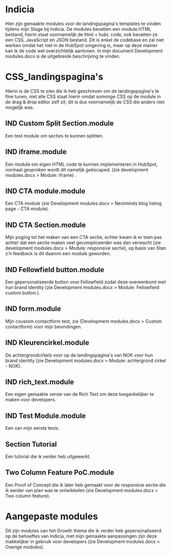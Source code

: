 # Indicia
Hier zijn gemaakte modules voor de landingspagina's templates te vinden tijdens mijn Stage bij Indicia. De modules bevatten een module.HTML bestand, hierin staat voornamelijk de html + hubL code, ook bevatten ze een CSS, JavaScript en JSON bestand. Dit is enkel de codebase en zal niet werken omdat het niet in de HubSpot omgeving is, maar op deze manier kan ik de code wel overzichtelijk aantonen. In mijn document Development modules.docx is de uitgebreide beschrijving te vinden.

# CSS_landingspagina's
Hierin is de CSS te zien die ik heb geschreven om de landingspagina's te fine tunen, niet alle CSS staat hierin omdat sommige CSS op de module in de drag & drop editor zelf zit, dit is dus voornamelijk de CSS die anders niet mogelijk was.

## IND Custom Split Section.module
Een test module om secties te kunnen splitten.

## IND iframe.module
Een module om eigen HTML code te kunnen implementeren in HubSpot, normaal gesproken wordt dit namelijk geëscaped. (zie development modules.docx > Module: iframe)
.
## IND CTA module.module
Een CTA module (zie Development modules.docx > Nextminds blog listing page - CTA module).

## IND CTA Section.module
Mijn poging tot het maken van een CTA sectie, echter kwam ik er toen pas achter dat een sectie maken veel gecompliceerder was dan verwacht (zie development modules.docx > Module: responsive sectie), op basis van Stan z'n feedback is dit daarom een module geworden.

## IND Fellowfield button.module
Een gepersonaliseerde button voor Fellowfield zodat deze overeenkomt met hun brand identity (zie Development modules.docx > Module: Fellowfield custom button
).

## IND form.module
Mijn coustom contactform test, zie (Development modules.docx > Custom contactform) voor mijn bevindingen.

## IND Kleurencirkel.module
De achtergrondcirkels voor op de landingspagina's van NOK voor hun brand identity (zie Development modules.docx > Module: achtergrond cirkel - NOK).

## IND rich_text.module
Een eigen gemaakte versie van de Rich Text om deze toegankelijker te maken voor developers.

## IND Test Module.module
Een van mijn eerste tests.

## Section Tutorial
Een tutorial die ik verder heb uitgewerkt.

## Two Column Feature PoC.module
Een Proof of Concept die ik later heb gemaakt voor de responsive sectie die ik eerder van plan was te ontwikkelen (zie Development modules.docx > Two column feature).

# Aangepaste modules
Dit zijn modules van het Growth thema die ik verder heb gepersonaliseerd op de behoeftes van Indicia, met mijn gemaakte aanpassingen zijn deze makkelijker in gebruik voor developers (zie Development modules.docx > Overige modules).